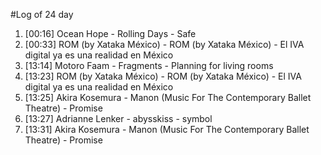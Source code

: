 #Log of 24 day

1. [00:16] Ocean Hope - Rolling Days - Safe
1. [00:33] ROM (by Xataka México) - ROM (by Xataka México) - El IVA digital ya es una realidad en México
1. [13:14] Motoro Faam - Fragments - Planning for living rooms
1. [13:23] ROM (by Xataka México) - ROM (by Xataka México) - El IVA digital ya es una realidad en México
1. [13:25] Akira Kosemura - Manon (Music For The Contemporary Ballet Theatre) - Promise
1. [13:27] Adrianne Lenker - abysskiss - symbol
1. [13:31] Akira Kosemura - Manon (Music For The Contemporary Ballet Theatre) - Promise
